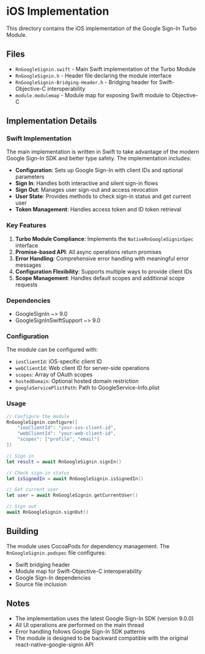 # iOS Implementation

This directory contains the iOS implementation of the Google Sign-In Turbo Module.

## Files

- `RnGoogleSignin.swift` - Main Swift implementation of the Turbo Module
- `RnGoogleSignin.h` - Header file declaring the module interface
- `RnGoogleSignin-Bridging-Header.h` - Bridging header for Swift-Objective-C interoperability
- `module.modulemap` - Module map for exposing Swift module to Objective-C

## Implementation Details

### Swift Implementation
The main implementation is written in Swift to take advantage of the modern Google Sign-In SDK and better type safety. The implementation includes:

- **Configuration**: Sets up Google Sign-In with client IDs and optional parameters
- **Sign In**: Handles both interactive and silent sign-in flows
- **Sign Out**: Manages user sign-out and access revocation
- **User State**: Provides methods to check sign-in status and get current user
- **Token Management**: Handles access token and ID token retrieval

### Key Features

1. **Turbo Module Compliance**: Implements the `NativeRnGoogleSigninSpec` interface
2. **Promise-based API**: All async operations return promises
3. **Error Handling**: Comprehensive error handling with meaningful error messages
4. **Configuration Flexibility**: Supports multiple ways to provide client IDs
5. **Scope Management**: Handles default scopes and additional scope requests

### Dependencies

- GoogleSignIn ~> 9.0
- GoogleSignInSwiftSupport ~> 9.0

### Configuration

The module can be configured with:
- `iosClientId`: iOS-specific client ID
- `webClientId`: Web client ID for server-side operations
- `scopes`: Array of OAuth scopes
- `hostedDomain`: Optional hosted domain restriction
- `googleServicePlistPath`: Path to GoogleService-Info.plist

### Usage

```swift
// Configure the module
RnGoogleSignin.configure([
    "iosClientId": "your-ios-client-id",
    "webClientId": "your-web-client-id",
    "scopes": ["profile", "email"]
])

// Sign in
let result = await RnGoogleSignin.signIn()

// Check sign-in status
let isSignedIn = await RnGoogleSignin.isSignedIn()

// Get current user
let user = await RnGoogleSignin.getCurrentUser()

// Sign out
await RnGoogleSignin.signOut()
```

## Building

The module uses CocoaPods for dependency management. The `RnGoogleSignin.podspec` file configures:

- Swift bridging header
- Module map for Swift-Objective-C interoperability
- Google Sign-In dependencies
- Source file inclusion

## Notes

- The implementation uses the latest Google Sign-In SDK (version 9.0.0)
- All UI operations are performed on the main thread
- Error handling follows Google Sign-In SDK patterns
- The module is designed to be backward compatible with the original react-native-google-signin API 